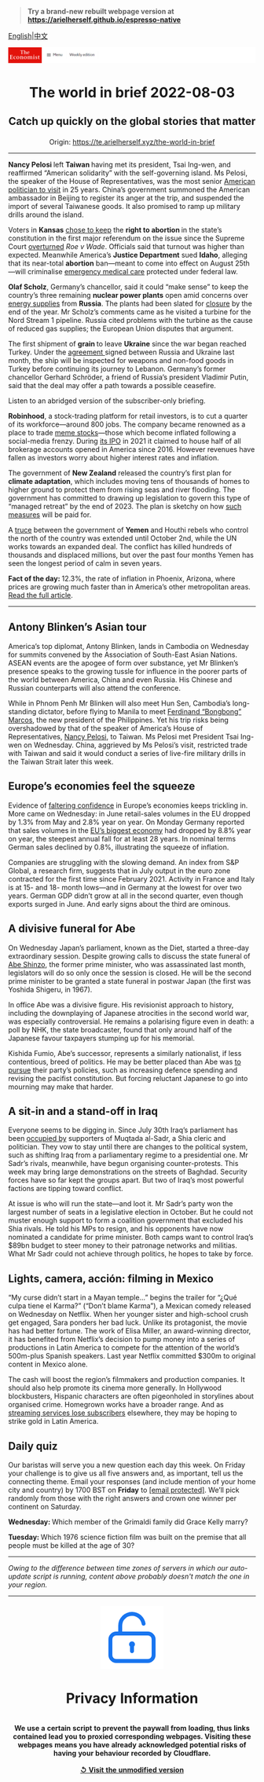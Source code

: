> **Try a brand-new rebuilt webpage version at https://arielherself.github.io/espresso-native**

[English](https://github.com/arielherself/espresso/blob/main/README.md)|[中文](https://github-com.translate.goog/arielherself/espresso/blob/main/README.md?_x_tr_sl=en&_x_tr_tl=zh-CN&_x_tr_hl=zh-CN&_x_tr_pto=wapp)



![The Economist](menubar.png)

# <p align="center">The world in brief 2022-08-03</p>

## <p align="center">Catch up quickly on the global stories that matter</p>

<p align="center">Origin: <a href="https://te.arielherself.xyz/the-world-in-brief">https://te.arielherself.xyz/the-world-in-brief</a><hr>

<strong>Nancy Pelosi </strong>left <strong>Taiwan </strong>having met its president, Tsai Ing-wen, and reaffirmed “American solidarity” with the self-governing island. Ms Pelosi, the speaker of the House of Representatives, was the most senior [American politician to visit](https://te.arielherself.xyz/leaders/2022/08/02/nancy-pelosis-trip-to-taiwan-highlights-americas-incoherent-strategy) in 25 years. China’s government summoned the American ambassador in Beijing to register its anger at the trip, and suspended the import of several Taiwanese goods. It also promised to ramp up military drills around the island.

Voters in <strong>Kansas</strong> [chose to keep](https://te.arielherself.xyz/united-states/2022/08/03/kansans-vote-to-keep-the-right-to-abortion) the <strong>right to abortion </strong>in the state’s constitution in the first major referendum on the issue since the Supreme Court [overturned](https://te.arielherself.xyz/leaders/2022/06/24/the-supreme-courts-rejection-of-roe-will-hurt-the-poorest-most) <em>Roe v Wade</em>. Officials said that turnout was higher than expected. Meanwhile America’s <strong>Justice Department</strong> sued <strong>Idaho</strong>, alleging that its near-total <strong>abortion</strong> ban—meant to come into effect on August 25th—will criminalise [emergency medical care](https://te.arielherself.xyz/united-states/2022/07/19/americas-already-dreadful-maternal-mortality-rate-looks-set-to-rise) protected under federal law.

<strong>Olaf Scholz</strong>, Germany’s chancellor, said it could “make sense” to keep the country’s three remaining <strong>nuclear power plants</strong> open amid concerns over [energy supplies](https://te.arielherself.xyz/europe/2022/07/11/europe-is-preparing-for-russian-gas-to-be-cut-off-this-winter) from <strong>Russia</strong>. The plants had been slated for [closure](https://te.arielherself.xyz/graphic-detail/2021/08/15/can-europe-go-green-without-nuclear-power) by the end of the year. Mr Scholz’s comments came as he visited a turbine for the Nord Stream 1 pipeline. Russia cited problems with the turbine as the cause of reduced gas supplies; the European Union disputes that argument.

The first shipment of <strong>grain </strong>to leave <strong>Ukraine</strong> since the war began reached Turkey. Under the [agreement ](https://te.arielherself.xyz/europe/2022/08/01/the-first-grain-ship-leaves-odessa-under-a-un-brokered-deal)signed between Russia and Ukraine last month, the ship will be inspected for weapons and non-food goods in Turkey before continuing its journey to Lebanon. Germany’s former chancellor Gerhard Schröder, a friend of Russia’s president Vladimir Putin, said that the deal may offer a path towards a possible ceasefire.

Listen to an abridged version of the subscriber-only briefing.

<strong>Robinhood</strong>, a stock-trading platform for retail investors, is to cut a quarter of its workforce—around 800 jobs. The company became renowned as a place to trade [meme stocks](https://te.arielherself.xyz/the-world-ahead/2021/11/08/the-phenomenon-of-meme-stocks-could-be-here-to-stay)—those which become inflated following a social-media frenzy. During [its IPO](https://te.arielherself.xyz/finance-and-economics/2021/07/26/robinhood-takes-its-ipo-to-the-masses) in 2021 it claimed to house half of all brokerage accounts opened in America since 2016. However revenues have fallen as investors worry about higher interest rates and inflation.

The government of <strong>New Zealand</strong> released the country’s first plan for <strong>climate adaptation</strong>, which includes moving tens of thousands of homes to higher ground to protect them from rising seas and river flooding. The government has committed to drawing up legislation to govern this type of “managed retreat” by the end of 2023. The plan is sketchy on how [such measures](https://te.arielherself.xyz/leaders/2022/03/05/climate-change-must-be-adapted-to-as-well-as-opposed) will be paid for. 

A [truce](https://te.arielherself.xyz/middle-east-and-africa/2022/04/16/war-ravaged-yemen-gets-a-truce-and-dumps-a-tired-president) between the government of <strong>Yemen</strong> and Houthi rebels who control the north of the country was extended until October 2nd, while the UN works towards an expanded deal. The conflict has killed hundreds of thousands and displaced millions, but over the past four months Yemen has seen the longest period of calm in seven years.

<strong>Fact of the day: </strong>12.3%, the rate of inflation in Phoenix, Arizona, where prices are growing much faster than in America’s other metropolitan areas. [Read the full article](https://te.arielherself.xyz/graphic-detail/2022/08/02/regional-differences-in-american-inflation-hit-a-40-year-high).

----------

## Antony Blinken’s Asian tour

America’s top diplomat, Antony Blinken, lands in Cambodia on Wednesday for summits convened by the Association of South-East Asian Nations. ASEAN events are the apogee of form over substance, yet Mr Blinken’s presence speaks to the growing tussle for influence in the poorer parts of the world between America, China and even Russia. His Chinese and Russian counterparts will also attend the conference. 

While in Phnom Penh Mr Blinken will also meet Hun Sen, Cambodia’s long-standing dictator, before flying to Manila to meet [Ferdinand “Bongbong” Marcos](https://te.arielherself.xyz/asia/2022/06/29/by-electing-another-marcos-filipinos-show-they-have-forgotten-history), the new president of the Philippines. Yet his trip risks being overshadowed by that of the speaker of America’s House of Representatives, [Nancy Pelosi](https://te.arielherself.xyz/leaders/2022/08/02/nancy-pelosis-trip-to-taiwan-highlights-americas-incoherent-strategy), to Taiwan. Ms Pelosi met President Tsai Ing-wen on Wednesday. China, aggrieved by Ms Pelosi’s visit, restricted trade with Taiwan and said it would conduct a series of live-fire military drills in the Taiwan Strait later this week. 

## Europe’s economies feel the squeeze

Evidence of [faltering confidence](https://te.arielherself.xyz/britain/2022/05/14/businesses-in-britain-are-not-as-gloomy-as-consumers-yet) in Europe’s economies keeps trickling in. More came on Wednesday: in June retail-sales volumes in the EU dropped by 1.3% from May and 2.8% year on year. On Monday Germany reported that sales volumes in the [EU’s biggest economy](https://te.arielherself.xyz/finance-and-economics/2022/04/30/how-would-an-energy-embargo-affect-germanys-economy) had dropped by 8.8% year on year, the steepest annual fall for at least 28 years. In nominal terms German sales declined by 0.8%, illustrating the squeeze of inflation.

Companies are struggling with the slowing demand. An index from S&amp;P Global, a research firm, suggests that in July output in the euro zone contracted for the first time since February 2021. Activity in France and Italy is at 15- and 18- month lows—and in Germany at the lowest for over two years. German GDP didn’t grow at all in the second quarter, even though exports surged in June. And early signs about the third are ominous.

## A divisive funeral for Abe

On Wednesday Japan’s parliament, known as the Diet, started a three-day extraordinary session. Despite growing calls to discuss the state funeral of [Abe Shinzo](https://te.arielherself.xyz/asia/2022/07/08/abe-shinzo-the-champion-of-japan), the former prime minister, who was assassinated last month, legislators will do so only once the session is closed. He will be the second prime minister to be granted a state funeral in postwar Japan (the first was Yoshida Shigeru, in 1967).

In office Abe was a divisive figure. His revisionist approach to history, including the downplaying of Japanese atrocities in the second world war, was especially controversial. He remains a polarising figure even in death: a poll by NHK, the state broadcaster, found that only around half of the Japanese favour taxpayers stumping up for his memorial.

Kishida Fumio, Abe’s successor, represents a similarly nationalist, if less contentious, breed of politics. He may be better placed than Abe was [to pursue](https://te.arielherself.xyz/leaders/2022/07/14/japan-should-stay-true-to-abe-shinzos-vision-up-to-a-point) their party’s policies, such as increasing defence spending and revising the pacifist constitution. But forcing reluctant Japanese to go into mourning may make that harder.

## A sit-in and a stand-off in Iraq

Everyone seems to be digging in. Since July 30th Iraq’s parliament has been [occupied by](https://te.arielherself.xyz/middle-east-and-africa/2022/08/01/iraqs-parliamentary-plague) supporters of Muqtada al-Sadr, a Shia cleric and politician. They vow to stay until there are changes to the political system, such as shifting Iraq from a parliamentary regime to a presidential one. Mr Sadr’s rivals, meanwhile, have begun organising counter-protests. This week may bring large demonstrations on the streets of Baghdad. Security forces have so far kept the groups apart. But two of Iraq’s most powerful factions are tipping toward conflict.

At issue is who will run the state—and loot it. Mr Sadr’s party won the largest number of seats in a legislative election in October. But he could not muster enough support to form a coalition government that excluded his Shia rivals. He told his MPs to resign, and his opponents have now nominated a candidate for prime minister. Both camps want to control Iraq’s $89bn budget to steer money to their patronage networks and militias. What Mr Sadr could not achieve through politics, he hopes to take by force.

## Lights, camera, acción: filming in Mexico

“My curse didn’t start in a Mayan temple…” begins the trailer for “¿Qué culpa tiene el Karma?” (“Don’t blame Karma”), a Mexican comedy released on Wednesday on Netflix. When her younger sister and high-school crush get engaged, Sara ponders her bad luck. Unlike its protagonist, the movie has had better fortune. The work of Elisa Miller, an award-winning director, it has benefited from Netflix’s decision to pump money into a series of productions in Latin America to compete for the attention of the world’s 500m-plus Spanish speakers. Last year Netflix committed $300m to original content in Mexico alone.

The cash will boost the region’s filmmakers and production companies. It should also help promote its cinema more generally. In Hollywood blockbusters, Hispanic characters are often pigeonholed in storylines about organised crime. Homegrown works have a broader range. And as [streaming services lose subscribers](https://te.arielherself.xyz/business/netflix-sheds-subscribers-and-170bn-in-market-value/21808847) elsewhere, they may be hoping to strike gold in Latin America.

## Daily quiz

Our baristas will serve you a new question each day this week. On Friday your challenge is to give us all five answers and, as important, tell us the connecting theme. Email your responses (and include mention of your home city and country) by 1700 BST on <strong>Friday</strong> to [<span class="__cf_email__" data-cfemail="500125392a152320223523233f1035333f3e3f3d3923247e333f3d">[email&#160;protected]</span>](https://mail.google.com/mail/?view=cm&amp;fs=1&amp;tf=1&amp;to=QuizEspresso@te.arielherself.xyz). We’ll pick randomly from those with the right answers and crown one winner per continent on Saturday.

<strong>Wednesday: </strong>Which member of the Grimaldi family did Grace Kelly marry?

<strong>Tuesday: </strong>Which 1976 science fiction film was built on the premise that all people must be killed at the age of 30?

----------

*Owing to the difference between time zones of servers in which our auto-update script is running, content above probably doesn't match the one in your region.*

|<br><div align="center"><img src="unlock.png" /><h1>Privacy Information</h1></div></br>We use a certain script to prevent the paywall from loading, thus links contained lead you to proxied corresponding webpages. Visiting these webpages means you have already acknowledged potential risks of having your behaviour recorded by Cloudflare.<br><br>[&#x21BA; Visit the unmodified version](README.raw.md)<br><br>|
|-----|
